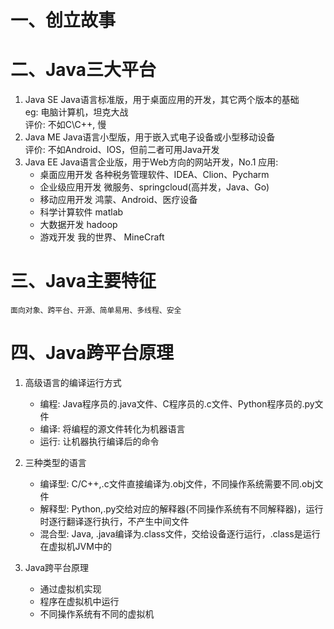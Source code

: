 # 一、创立故事
# 二、Java三大平台
1. Java SE
    Java语言标准版，用于桌面应用的开发，其它两个版本的基础  
    eg: 电脑计算机，坦克大战  
    评价: 不如C\C++, 慢
2. Java ME
    Java语言小型版，用于嵌入式电子设备或小型移动设备  
    评价: 不如Android、IOS，但前二者可用Java开发
3. Java EE
    Java语言企业版，用于Web方向的网站开发，No.1
    应用: 
    * 桌面应用开发
        各种税务管理软件、IDEA、Clion、Pycharm
    * 企业级应用开发
        微服务、springcloud(高并发，Java、Go)
    * 移动应用开发
        鸿蒙、Android、医疗设备
    * 科学计算软件
        matlab
    * 大数据开发
        hadoop
    * 游戏开发
        我的世界、 MineCraft


# 三、Java主要特征
    面向对象、跨平台、开源、简单易用、多线程、安全


# 四、Java跨平台原理
1. 高级语言的编译运行方式
    * 编程: Java程序员的.java文件、C程序员的.c文件、Python程序员的.py文件
    * 编译: 将编程的源文件转化为机器语言
    * 运行:  让机器执行编译后的命令

2. 三种类型的语言
    * 编译型: C/C++,.c文件直接编译为.obj文件，不同操作系统需要不同.obj文件
    * 解释型: Python,.py交给对应的解释器(不同操作系统有不同解释器)，运行时逐行翻译逐行执行，不产生中间文件
    * 混合型: Java, .java编译为.class文件，交给设备逐行运行，.class是运行在虚拟机JVM中的

2. Java跨平台原理
    * 通过虚拟机实现
    * 程序在虚拟机中运行
    * 不同操作系统有不同的虚拟机